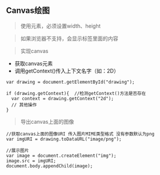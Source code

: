 ## Canvas绘图

>使用<canvas>元素，必须设置width、height 

>如果浏览器不支持<canvas>，会显示标签里面的内容

>实现canvas

- 获取canvas元素
- 调用getContext()传入上下文名字（如：2D）

```
var drawing = document.getElementById("drawing");

if (drawing.getContext){  //检测getContext()方法是否存在
  var context = drawing.getContext("2d");
  // 其他操作
}
```

>导出canvas上面的图像

```
//获取canvas上面的图像URI 传入图片MIME类型格式 没有参数默认为png
var imgURI = drawing.toDataURL("image/png");

//展示图片
var image = document.createElement("img");
image.src = imgURI;
document.body.appendChild(image);

```

